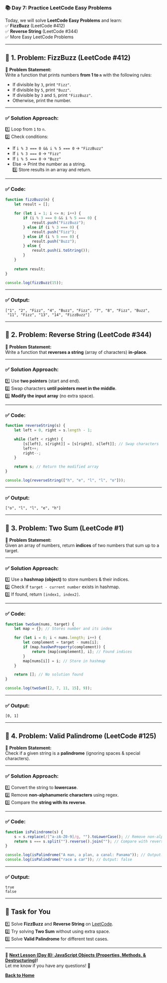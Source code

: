 ### **📚 Day 7: Practice LeetCode Easy Problems**  
Today, we will solve **LeetCode Easy Problems** and learn:  
✅ **FizzBuzz** (LeetCode #412)  
✅ **Reverse String** (LeetCode #344)  
✅ More Easy LeetCode Problems  

---

## **🔹 1. Problem: FizzBuzz (LeetCode #412)**  
📌 **Problem Statement:**  
Write a function that prints numbers **from 1 to `n`** with the following rules:  
- If divisible by `3`, print `"Fizz"`.  
- If divisible by `5`, print `"Buzz"`.  
- If divisible by `3` and `5`, print `"FizzBuzz"`.  
- Otherwise, print the number.  

---

### **✅ Solution Approach:**  
1️⃣ Loop from `1` to `n`.  
2️⃣ Check conditions:  
   - If `i % 3 === 0 && i % 5 === 0` → `"FizzBuzz"`  
   - If `i % 3 === 0` → `"Fizz"`  
   - If `i % 5 === 0` → `"Buzz"`  
   - Else → Print the number as a string.  
3️⃣ Store results in an array and return.  

---

### **✅ Code:**
```js
function fizzBuzz(n) {
    let result = [];
    
    for (let i = 1; i <= n; i++) {
        if (i % 3 === 0 && i % 5 === 0) {
            result.push("FizzBuzz");
        } else if (i % 3 === 0) {
            result.push("Fizz");
        } else if (i % 5 === 0) {
            result.push("Buzz");
        } else {
            result.push(i.toString());
        }
    }
    
    return result;
}

console.log(fizzBuzz(15));
```

---

### **✅ Output:**
```
["1", "2", "Fizz", "4", "Buzz", "Fizz", "7", "8", "Fizz", "Buzz", 
 "11", "Fizz", "13", "14", "FizzBuzz"]
```

---

## **🔹 2. Problem: Reverse String (LeetCode #344)**  
📌 **Problem Statement:**  
Write a function that **reverses a string** (array of characters) **in-place**.  

---

### **✅ Solution Approach:**  
1️⃣ Use **two pointers** (start and end).  
2️⃣ Swap characters **until pointers meet in the middle**.  
3️⃣ **Modify the input array** (no extra space).  

---

### **✅ Code:**
```js
function reverseString(s) {
    let left = 0, right = s.length - 1;

    while (left < right) {
        [s[left], s[right]] = [s[right], s[left]]; // Swap characters
        left++;
        right--;
    }

    return s; // Return the modified array
}

console.log(reverseString(["h", "e", "l", "l", "o"]));
```

---

### **✅ Output:**
```
["o", "l", "l", "e", "h"]
```

---

## **🔹 3. Problem: Two Sum (LeetCode #1)**  
📌 **Problem Statement:**  
Given an array of numbers, return **indices** of two numbers that sum up to a target.  

---

### **✅ Solution Approach:**  
1️⃣ Use a **hashmap (object)** to store numbers & their indices.  
2️⃣ Check if `target - current number` exists in hashmap.  
3️⃣ If found, return `[index1, index2]`.  

---

### **✅ Code:**
```js
function twoSum(nums, target) {
    let map = {}; // Stores number and its index

    for (let i = 0; i < nums.length; i++) {
        let complement = target - nums[i];
        if (map.hasOwnProperty(complement)) {
            return [map[complement], i]; // Found indices
        }
        map[nums[i]] = i; // Store in hashmap
    }

    return []; // No solution found
}

console.log(twoSum([2, 7, 11, 15], 9));
```

---

### **✅ Output:**
```
[0, 1]
```

---

## **🔹 4. Problem: Valid Palindrome (LeetCode #125)**  
📌 **Problem Statement:**  
Check if a given string is a **palindrome** (ignoring spaces & special characters).  

---

### **✅ Solution Approach:**  
1️⃣ Convert the string to **lowercase**.  
2️⃣ Remove **non-alphanumeric characters** using regex.  
3️⃣ Compare the **string with its reverse**.  

---

### **✅ Code:**
```js
function isPalindrome(s) {
    s = s.replace(/[^a-zA-Z0-9]/g, "").toLowerCase(); // Remove non-alphanumeric
    return s === s.split("").reverse().join(""); // Compare with reversed string
}

console.log(isPalindrome("A man, a plan, a canal: Panama")); // Output: true
console.log(isPalindrome("race a car")); // Output: false
```

---

### **✅ Output:**
```
true
false
```

---

## **📝 Task for You**
1️⃣ Solve **FizzBuzz** and **Reverse String** on [LeetCode](https://leetcode.com/).  
2️⃣ Try solving **Two Sum** without using extra space.  
3️⃣ Solve **Valid Palindrome** for different test cases.  

---

🎯 **[Next Lesson (Day 8): JavaScript Objects (Properties, Methods, & Destructuring)](../../week_2/day_8/README.md)!**  
Let me know if you have any questions! 🚀

[**Back to Home**](../../../)